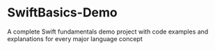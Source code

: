 # SwiftBasics-Demo
A complete Swift fundamentals demo project with code examples and explanations for every major language concept

